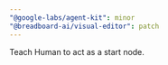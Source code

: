 ```yaml
---
"@google-labs/agent-kit": minor
"@breadboard-ai/visual-editor": patch
---
```


Teach Human to act as a start node.
